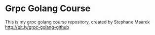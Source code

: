 # Grpc Golang Course

This is my grpc golang course repository, created by Stephane Maarek http://bit.ly/grpc-golang-github